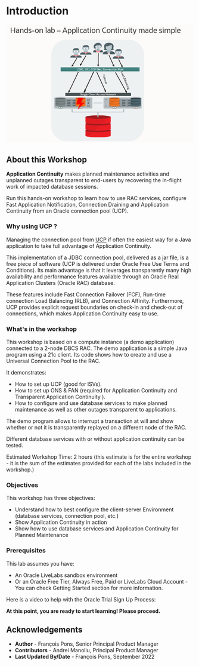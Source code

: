 # Introduction

![Intro Application Continuity made simple with Universal Connection Pool](./images/intro.png)

## About this Workshop

**Application Continuity** makes planned maintenance activities and unplanned outages transparent to end-users by recovering the in-flight work of impacted database sessions.

Run this hands-on workshop to learn how to use RAC services, configure Fast Application Notification, Connection Draining and Application Continuity from an Oracle connection pool (UCP).

### Why using UCP ?

Managing the connection pool from [UCP](https://docs.oracle.com/en/database/oracle/oracle-database/21/jjucp/index.html) if often the easiest way for a Java application to take full advantage of Application Continuity.

This implementation of a JDBC connection pool, delivered as a jar file, is a free piece of software (UCP is delivered under Oracle Free Use Terms and Conditions).  Its main advantage is that it leverages transparently many high availability and performance features available through an Oracle Real Application Clusters (Oracle RAC) database.

These features include Fast Connection Failover (FCF), Run-time connection Load Balancing (RLB), and Connection Affinity. Furthermore, UCP provides explicit request boundaries on check-in and check-out of connections, which makes Application Continuity easy to use.

### What's in the workshop

This workshop is based on a compute instance (a demo application) connected to a 2-node DBCS RAC.
The demo application is a simple Java program using a 21c client. Its code shows how to create and use a Universal Connection Pool to the RAC.

It demonstrates:
*	How to set up UCP (good for ISVs).
*	How to set up ONS & FAN (required for Application Continuity and Transparent Application Continuity ).
*	How to configure and use database services to make planned maintenance as well as other outages transparent to applications.

The demo program allows to interrupt a transaction at will and show whether or not it is transparently replayed on a different node of the RAC.

Different database services with or without application continuity can be tested.

Estimated Workshop Time: 2 hours (this estimate is for the entire workshop - it is the sum of the estimates provided for each of the labs included in the workshop.)


### Objectives

This workshop has three objectives:

* Understand how to best configure the client-server Environment (database services, connection pool, etc.)
* Show Application Continuity in action
* Show how to use database services and Application Continuity for Planned Maintenance


### Prerequisites

This lab assumes you have:
* An Oracle LiveLabs sandbox environment
* Or an Oracle Free Tier, Always Free, Paid or LiveLabs Cloud Account - You can check Getting Started section for more information.

Here is a video to help with the Oracle Trial Sign Up Process:
[](youtube:4U-0SumNz6w)

**At this point, you are ready to start learning! Please proceed.**


## Acknowledgements
* **Author** - François Pons, Senior Principal Product Manager
* **Contributors** - Andrei Manoliu, Principal Product Manager
* **Last Updated By/Date** - François Pons, September 2022
